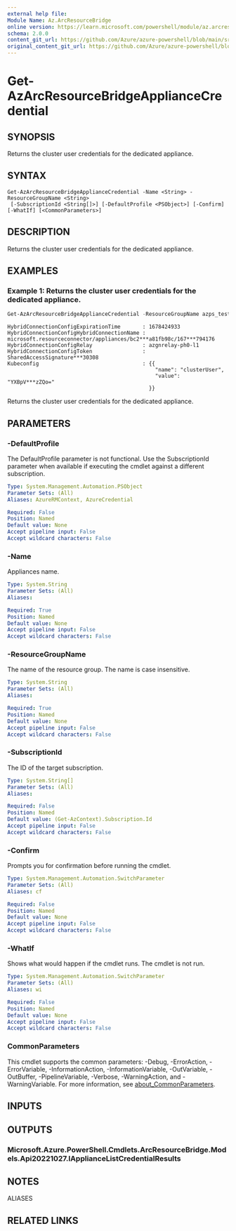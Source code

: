 ```yaml
---
external help file: 
Module Name: Az.ArcResourceBridge
online version: https://learn.microsoft.com/powershell/module/az.arcresourcebridge/get-azarcresourcebridgeappliancecredential
schema: 2.0.0
content_git_url: https://github.com/Azure/azure-powershell/blob/main/src/ArcResourceBridge/help/Get-AzArcResourceBridgeApplianceCredential.md
original_content_git_url: https://github.com/Azure/azure-powershell/blob/main/src/ArcResourceBridge/help/Get-AzArcResourceBridgeApplianceCredential.md
---
```


# Get-AzArcResourceBridgeApplianceCredential

## SYNOPSIS
Returns the cluster user credentials for the dedicated appliance.

## SYNTAX

```
Get-AzArcResourceBridgeApplianceCredential -Name <String> -ResourceGroupName <String>
 [-SubscriptionId <String[]>] [-DefaultProfile <PSObject>] [-Confirm] [-WhatIf] [<CommonParameters>]
```

## DESCRIPTION
Returns the cluster user credentials for the dedicated appliance.

## EXAMPLES

### Example 1: Returns the cluster user credentials for the dedicated appliance.
```powershell
Get-AzArcResourceBridgeApplianceCredential -ResourceGroupName azps_test_group -Name azps-resource-bridge
```

```output
HybridConnectionConfigExpirationTime       : 1678424933
HybridConnectionConfigHybridConnectionName : microsoft.resourceconnector/appliances/bc2***a81fb98c/167***794176
HybridConnectionConfigRelay                : azgnrelay-ph0-l1
HybridConnectionConfigToken                : SharedAccessSignature***30308
Kubeconfig                                 : {{
                                               "name": "clusterUser",
                                               "value": "YXBpV***zZQo="
                                             }}
```

Returns the cluster user credentials for the dedicated appliance.

## PARAMETERS

### -DefaultProfile
The DefaultProfile parameter is not functional.
Use the SubscriptionId parameter when available if executing the cmdlet against a different subscription.

```yaml
Type: System.Management.Automation.PSObject
Parameter Sets: (All)
Aliases: AzureRMContext, AzureCredential

Required: False
Position: Named
Default value: None
Accept pipeline input: False
Accept wildcard characters: False
```

### -Name
Appliances name.

```yaml
Type: System.String
Parameter Sets: (All)
Aliases:

Required: True
Position: Named
Default value: None
Accept pipeline input: False
Accept wildcard characters: False
```

### -ResourceGroupName
The name of the resource group.
The name is case insensitive.

```yaml
Type: System.String
Parameter Sets: (All)
Aliases:

Required: True
Position: Named
Default value: None
Accept pipeline input: False
Accept wildcard characters: False
```

### -SubscriptionId
The ID of the target subscription.

```yaml
Type: System.String[]
Parameter Sets: (All)
Aliases:

Required: False
Position: Named
Default value: (Get-AzContext).Subscription.Id
Accept pipeline input: False
Accept wildcard characters: False
```

### -Confirm
Prompts you for confirmation before running the cmdlet.

```yaml
Type: System.Management.Automation.SwitchParameter
Parameter Sets: (All)
Aliases: cf

Required: False
Position: Named
Default value: None
Accept pipeline input: False
Accept wildcard characters: False
```

### -WhatIf
Shows what would happen if the cmdlet runs.
The cmdlet is not run.

```yaml
Type: System.Management.Automation.SwitchParameter
Parameter Sets: (All)
Aliases: wi

Required: False
Position: Named
Default value: None
Accept pipeline input: False
Accept wildcard characters: False
```

### CommonParameters
This cmdlet supports the common parameters: -Debug, -ErrorAction, -ErrorVariable, -InformationAction, -InformationVariable, -OutVariable, -OutBuffer, -PipelineVariable, -Verbose, -WarningAction, and -WarningVariable. For more information, see [about_CommonParameters](http://go.microsoft.com/fwlink/?LinkID=113216).

## INPUTS

## OUTPUTS

### Microsoft.Azure.PowerShell.Cmdlets.ArcResourceBridge.Models.Api20221027.IApplianceListCredentialResults

## NOTES

ALIASES

## RELATED LINKS

